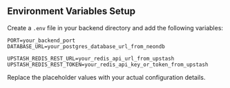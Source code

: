 ## Environment Variables Setup

Create a `.env` file in your backend directory and add the following variables:

```env
PORT=your_backend_port
DATABASE_URL=your_postgres_database_url_from_neondb

UPSTASH_REDIS_REST_URL=your_redis_api_url_from_upstash
UPSTASH_REDIS_REST_TOKEN=your_redis_api_key_or_token_from_upstash
```

Replace the placeholder values with your actual configuration details.
